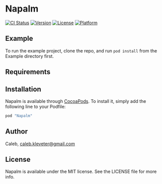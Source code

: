 # Napalm

[![CI Status](http://img.shields.io/travis/Caleb/Napalm.svg?style=flat)](https://travis-ci.org/Caleb/Napalm)
[![Version](https://img.shields.io/cocoapods/v/Napalm.svg?style=flat)](http://cocoapods.org/pods/Napalm)
[![License](https://img.shields.io/cocoapods/l/Napalm.svg?style=flat)](http://cocoapods.org/pods/Napalm)
[![Platform](https://img.shields.io/cocoapods/p/Napalm.svg?style=flat)](http://cocoapods.org/pods/Napalm)

## Example

To run the example project, clone the repo, and run `pod install` from the Example directory first.

## Requirements

## Installation

Napalm is available through [CocoaPods](http://cocoapods.org). To install
it, simply add the following line to your Podfile:

```ruby
pod "Napalm"
```

## Author

Caleb, caleb.kleveter@gmail.com

## License

Napalm is available under the MIT license. See the LICENSE file for more info.
